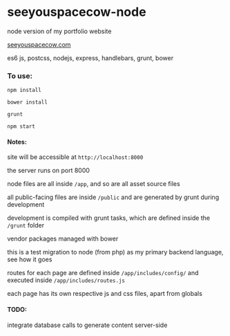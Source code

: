 # seeyouspacecow-node
node version of my portfolio website

[seeyouspacecow.com](http://seeyouspacecow.com)

es6 js, postcss, nodejs, express, handlebars, grunt, bower

### To use:

`npm install`

`bower install`

`grunt`

`npm start`

#### Notes:

site will be accessible at `http://localhost:8000` 

the server runs on port 8000

node files are all inside `/app`, and so are all asset source files

all public-facing files are inside `/public` and are generated by grunt during development

development is compiled with grunt tasks, which are defined inside the `/grunt` folder

vendor packages managed with bower

this is a test migration to node (from php) as my primary backend language, see how it goes

routes for each page are defined inside `/app/includes/config/` and executed inside `/app/includes/routes.js`

each page has its own respective js and css files, apart from globals

#### TODO:

integrate database calls to generate content server-side

